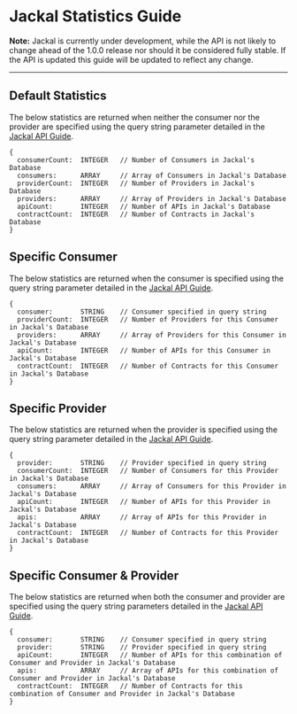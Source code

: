 # Jackal Statistics Guide

__Note:__ Jackal is currently under development, while the API is not likely to change ahead of the 1.0.0 release nor should it be considered fully stable. If the API is updated this guide will be updated to reflect any change.

---------------

## Default Statistics

The below statistics are returned when neither the consumer nor the provider are specified using the query string parameter detailed in the [Jackal API Guide](https://github.com/findmypast-oss/jackal/blob/master/docs/api.md).

```
{
  consumerCount:  INTEGER   // Number of Consumers in Jackal's Database
  consumers:      ARRAY     // Array of Consumers in Jackal's Database
  providerCount:  INTEGER   // Number of Providers in Jackal's Database
  providers:      ARRAY     // Array of Providers in Jackal's Database
  apiCount:       INTEGER   // Number of APIs in Jackal's Database
  contractCount:  INTEGER   // Number of Contracts in Jackal's Database
}
```

## Specific Consumer

The below statistics are returned when the consumer is specified using the query string parameter detailed in the [Jackal API Guide](https://github.com/findmypast-oss/jackal/blob/master/docs/api.md).

```
{
  consumer:       STRING    // Consumer specified in query string
  providerCount:  INTEGER   // Number of Providers for this Consumer in Jackal's Database
  providers:      ARRAY     // Array of Providers for this Consumer in Jackal's Database
  apiCount:       INTEGER   // Number of APIs for this Consumer in Jackal's Database
  contractCount:  INTEGER   // Number of Contracts for this Consumer in Jackal's Database
}
```

## Specific Provider

The below statistics are returned when the provider is specified using the query string parameter detailed in the [Jackal API Guide](https://github.com/findmypast-oss/jackal/blob/master/docs/api.md).

```
{
  provider:       STRING    // Provider specified in query string
  consumerCount:  INTEGER   // Number of Consumers for this Provider in Jackal's Database
  consumers:      ARRAY     // Array of Consumers for this Provider in Jackal's Database
  apiCount:       INTEGER   // Number of APIs for this Provider in Jackal's Database
  apis:           ARRAY     // Array of APIs for this Provider in Jackal's Database
  contractCount:  INTEGER   // Number of Contracts for this Provider in Jackal's Database
}
```

## Specific Consumer & Provider

The below statistics are returned when both the consumer and provider are specified using the query string parameters detailed in the [Jackal API Guide](https://github.com/findmypast-oss/jackal/blob/master/docs/api.md).

```
{
  consumer:       STRING    // Consumer specified in query string
  provider:       STRING    // Provider specified in query string
  apiCount:       INTEGER   // Number of APIs for this combination of Consumer and Provider in Jackal's Database
  apis:           ARRAY     // Array of APIs for this combination of Consumer and Provider in Jackal's Database
  contractCount:  INTEGER   // Number of Contracts for this combination of Consumer and Provider in Jackal's Database
}
```
